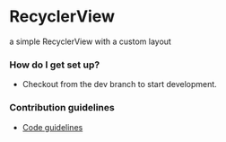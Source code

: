 # RecyclerView
 a simple RecyclerView with a custom layout

### How do I get set up? ###

* Checkout from the dev branch to start development.

### Contribution guidelines ###

* [Code guidelines](https://github.com/ribot/androidguidelines/blob/master/project_and_code_guidelines.md)

